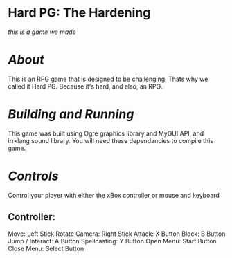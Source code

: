 # Hard PG: The Hardening

_this is a game we made_

# _About_

This is an RPG game that is designed to be challenging.  Thats why we called it Hard PG.  Because it's hard, and also, an RPG.

# _Building and Running_

This game was built using Ogre graphics library and MyGUI API, and irrklang sound library.  You will need these dependancies to compile this game.

# _Controls_

Control your player with either the xBox controller or mouse and keyboard

## Controller:

Move:  				Left Stick
Rotate Camera: 		Right Stick
Attack:				X Button
Block:				B Button
Jump / Interact: 	A Button
Spellcasting:		Y Button
Open Menu:			Start Button
Close Menu:			Select Button
